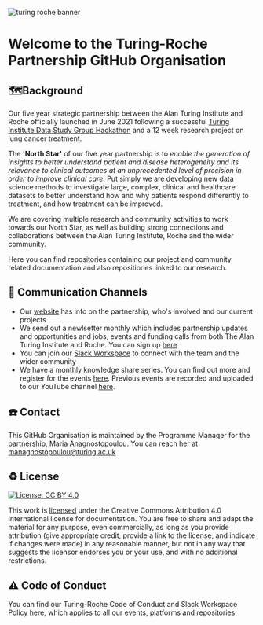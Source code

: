 ![turing roche banner](https://github.com/turing-roche/.github/assets/93144591/fa078689-1e9e-438f-81d9-5b65e7c2852e)

# Welcome to the Turing-Roche Partnership GitHub Organisation

## 🗺️Background

Our five year strategic partnership between the Alan Turing Institute and Roche officially launched in June 2021 following a successful [Turing Institute Data Study Group Hackathon](https://www.turing.ac.uk/research/publications/data-study-group-final-report-roche) and a 12 week research project on lung cancer treatment. 
 
The **'North Star'** of our five year partnership is to _enable the generation of insights to better understand patient and disease heterogeneity and its relevance to clinical outcomes at an unprecedented level of precision in order to improve clinical care_. Put simply we are developing new data science methods to investigate large, complex, clinical and healthcare datasets to better understand how and why patients respond differently to treatment, and how treatment can be improved.

We are covering multiple research and community activities to work towards our North Star, as well as building strong connections and collaborations between the Alan Turing Institute, Roche and the wider community.

Here you can find repositories containing our project and community related documentation and also repositiories linked to our research. 

## 📣 Communication Channels

* Our [website](https://www.turing.ac.uk/research/research-projects/alan-turing-institute-roche-strategic-partnership) has info on the partnership, who's involved and our current projects
* We send out a newlsetter monthly which includes partnership updates and opportunities and jobs, events and funding calls from both The Alan Turing Institute and Roche. You can sign up [here](https://analytics-eu.clickdimensions.com/turingacuk-ap7zg/pages/gaajymqyeeypjwanotvtng.html?PageId=ca09a0193264ec118f8f000d3ad55336)
* You can join our [Slack Workspace](https://forms.gle/iEuDrC9Nb4w63YtWA) to connect with the team and the wider community
* We have a monthly knowledge share series. You can find out more and register for the events [here](https://www.turing.ac.uk/events/turing-roche-knowledge-share-series). Previous events are recorded and uploaded to our YouTube channel [here](https://www.youtube.com/channel/UCtDFLOFg1QBVfPUl5Ei9-Mg).

## ☎️ Contact

This GitHub Organisation is maintained by the Programme Manager for the partnership, Maria Anagnostopoulou. You can reach her at managnostopoulou@turing.ac.uk 

## ♻️ License
[![License: CC BY 4.0](https://img.shields.io/badge/License-CC_BY_4.0-lightgrey.svg)](https://creativecommons.org/licenses/by/4.0/)

This work is [licensed](https://github.com/turing-roche/.github?tab=License-1-ov-file) under the Creative Commons Attribution 4.0 International license for documentation. You are free to share and adapt the material for any purpose, even commercially, as long as you provide attribution (give appropriate credit, provide a link to the license, and indicate if changes were made) in any reasonable manner, but not in any way that suggests the licensor endorses you or your use, and with no additional restrictions.

## ⚠️ Code of Conduct

You can find our Turing-Roche Code of Conduct and Slack Workspace Policy [here](https://github.com/turing-roche/.github?tab=coc-ov-file), which applies to all our events, platforms and repositories.
